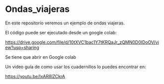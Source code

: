 # Ondas_viajeras
En este repositorio veremos un ejemplo de ondas viajeras.  

El código puede ser ejecutado desde un google colab:  

https://drive.google.com/file/d/10tXVC1bac1Y7tKRQaJr_zQMN0D0IDoOV/view?usp=sharing  

Se tiene que abrir en Google colab  

Un video guía de como usar los cuadernillos lo puedes encontrar en:  

https://youtu.be/IxAR8lZCkrA

